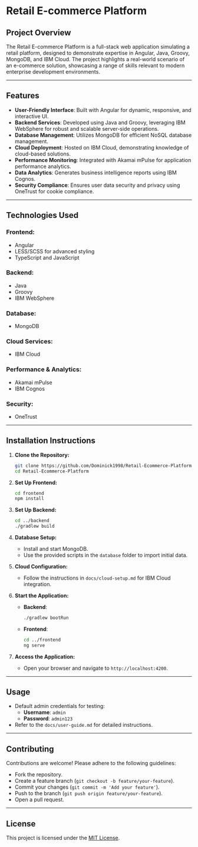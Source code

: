 # Retail E-commerce Platform

## Project Overview

The Retail E-commerce Platform is a full-stack web application simulating a retail platform, designed to demonstrate expertise in Angular, Java, Groovy, MongoDB, and IBM Cloud. The project highlights a real-world scenario of an e-commerce solution, showcasing a range of skills relevant to modern enterprise development environments.

---

## Features

- **User-Friendly Interface**: Built with Angular for dynamic, responsive, and interactive UI.
- **Backend Services**: Developed using Java and Groovy, leveraging IBM WebSphere for robust and scalable server-side operations.
- **Database Management**: Utilizes MongoDB for efficient NoSQL database management.
- **Cloud Deployment**: Hosted on IBM Cloud, demonstrating knowledge of cloud-based solutions.
- **Performance Monitoring**: Integrated with Akamai mPulse for application performance analytics.
- **Data Analytics**: Generates business intelligence reports using IBM Cognos.
- **Security Compliance**: Ensures user data security and privacy using OneTrust for cookie compliance.

---

## Technologies Used

### Frontend:
- Angular
- LESS/SCSS for advanced styling
- TypeScript and JavaScript

### Backend:
- Java
- Groovy
- IBM WebSphere

### Database:
- MongoDB

### Cloud Services:
- IBM Cloud

### Performance & Analytics:
- Akamai mPulse
- IBM Cognos

### Security:
- OneTrust

---

## Installation Instructions

1. **Clone the Repository:**
   ```bash
   git clone https://github.com/Dominick1998/Retail-Ecommerce-Platform.git
   cd Retail-Ecommerce-Platform
   ```

2. **Set Up Frontend:**
   ```bash
   cd frontend
   npm install
   ```

3. **Set Up Backend:**
   ```bash
   cd ../backend
   ./gradlew build
   ```

4. **Database Setup:**
   - Install and start MongoDB.
   - Use the provided scripts in the `database` folder to import initial data.

5. **Cloud Configuration:**
   - Follow the instructions in `docs/cloud-setup.md` for IBM Cloud integration.

6. **Start the Application:**
   - **Backend**:
     ```bash
     ./gradlew bootRun
     ```
   - **Frontend**:
     ```bash
     cd ../frontend
     ng serve
     ```

7. **Access the Application:**
   - Open your browser and navigate to `http://localhost:4200`.

---

## Usage

- Default admin credentials for testing:
  - **Username**: `admin`
  - **Password**: `admin123`
- Refer to the `docs/user-guide.md` for detailed instructions.

---

## Contributing

Contributions are welcome! Please adhere to the following guidelines:
- Fork the repository.
- Create a feature branch (`git checkout -b feature/your-feature`).
- Commit your changes (`git commit -m 'Add your feature'`).
- Push to the branch (`git push origin feature/your-feature`).
- Open a pull request.

---

## License

This project is licensed under the [MIT License](LICENSE).
